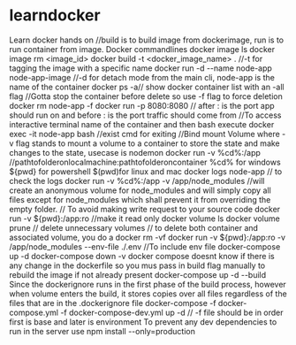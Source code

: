 # learndocker
Learn docker hands on 
//build is to build image from dockerimage, run is to run container from image. 
Docker commandlines
docker image ls
docker image rm <image_id>
docker build -t <docker_image_name> . //-t for tagging the image with a specific name 
docker run -d --name node-app node-app-image //-d for detach mode from the main cli, node-app is the name of the container
docker ps -a// show docker container list with an -all flag
//Gotta stop the container before delete so use -f flag to force deletion
docker rm node-app -f
docker run -p 8080:8080 // after : is the port app should run on and before : is the port traffic should come from
//To access interactive terminal name of the container and then bash execute
docker exec -it node-app bash //exist cmd for exiting
//Bind mount Volume where -v flag stands to mount a volume to a container to store the state and make changes to the state, usecase is nodemon
docker run -v %cd%:/app //pathtofolderonlocalmachine:pathtofolderoncontainer %cd% for windows ${pwd} for powershell $(pwd)for linux and mac
docker logs node-app // to check the logs
docker run -v %cd%:/app -v /app/node_modules //will create an anonymous volume for node_modules and will simply copy all files except for node_modules which shall prevent it from overriding the empty folder.
// To avoid making write request to your source code 
docker run -v ${pwd}:/app:ro //make it read only
docker volume ls
docker volume prune // delete unnecessary volumes
// to delete both container and associated volume, you do a docker rm -vf
docker run -v ${pwd}:/app:ro -v /app/node_modules --env-file ./.env //To include env file
docker-compose up -d 
docker-compose down -v
docker compose doesnt know if there is any change in the dockerfile so you mus pass in build flag manually to rebuild the image if not already present
docker-compose up -d --build
Since the dockerignore runs in the first phase of the build process, however when volume enters the build, it stores copies over all files regardless of the files that are in the .dockerignore file
docker-compose -f docker-compose.yml -f docker-compose-dev.yml up -d // -f file should be in order first is base and later is environment
To prevent any dev dependencies to run in the server use npm install --only=production
